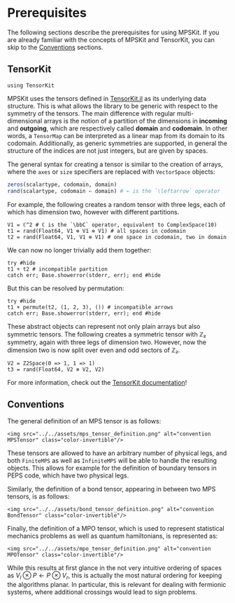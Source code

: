 # Prerequisites

The following sections describe the prerequisites for using MPSKit. If you are already
familiar with the concepts of MPSKit and TensorKit, you can skip to the [Conventions](@ref)
sections.

## TensorKit

```@example tensorkit
using TensorKit
```

MPSKit uses the tensors defined in [TensorKit.jl](https://github.com/Jutho/TensorKit.jl) as
its underlying data structure. This is what allows the library to be generic with respect to
the symmetry of the tensors. The main difference with regular multi-dimensional arrays is
the notion of a partition of the dimensions in **incoming** and **outgoing**, which are
respectively called **domain** and **codomain**. In other words, a `TensorMap` can be
interpreted as a linear map from its domain to its codomain. Additionally, as generic
symmetries are supported, in general the structure of the indices are not just integers, but
are given by spaces.

The general syntax for creating a tensor is similar to the creation of arrays, where the 
`axes` or `size` specifiers are replaced with `VectorSpace` objects:
```julia
zeros(scalartype, codomain, domain)
rand(scalartype, codomain ← domain) # ← is the `\leftarrow` operator
```

For example, the following creates a random tensor with three legs, each of which has
dimension two, however with different partitions.

```@example tensorkit
V1 = ℂ^2 # ℂ is the `\bbC` operator, equivalent to ComplexSpace(10)
t1 = rand(Float64, V1 ⊗ V1 ⊗ V1) # all spaces in codomain
t2 = rand(Float64, V1, V1 ⊗ V1) # one space in codomain, two in domain
```

We can now no longer trivially add them together:

```@example tensorkit
try #hide
t1 + t2 # incompatible partition
catch err; Base.showerror(stderr, err); end #hide
```
But this can be resolved by permutation:

```@example tensorkit
try #hide
t1 + permute(t2, (1, 2, 3), ()) # incompatible arrows
catch err; Base.showerror(stderr, err); end #hide
```

These abstract objects can represent not only plain arrays but also symmetric tensors. The
following creates a symmetric tensor with ℤ₂ symmetry, again with three legs of dimension
two. However, now the dimension two is now split over even and odd sectors of ℤ₂.

```@example tensorkit
V2 = Z2Space(0 => 1, 1 => 1)
t3 = rand(Float64, V2 ⊗ V2, V2)
```

For more information, check out the [TensorKit documentation](https://quantumkithub.github.io/TensorKit.jl/stable/)!

## Conventions

The general definition of an MPS tensor is as follows:

```@raw html
<img src="../../assets/mps_tensor_definition.png" alt="convention MPSTensor" class="color-invertible"/>
```

These tensors are allowed to have an arbitrary number of physical legs, and both `FiniteMPS`
as well as `InfiniteMPS` will be able to handle the resulting objects. This allows for
example for the definition of boundary tensors in PEPS code, which have two physical legs.

Similarly, the definition of a bond tensor, appearing in between two MPS tensors, is as
follows:

```@raw html
<img src="../../assets/bond_tensor_definition.png" alt="convention BondTensor" class="color-invertible"/>
```

Finally, the definition of a MPO tensor, which is used to represent statistical mechanics
problems as well as quantum hamiltonians, is represented as:

```@raw html
<img src="../../assets/mpo_tensor_definition.png" alt="convention MPOTensor" class="color-invertible"/>
```

While this results at first glance in the not very intuitive ordering of spaces as $V_l
\otimes P \leftarrow P \otimes V_r$, this is actually the most natural ordering for keeping
the algorithms planar. In particular, this is relevant for dealing with fermionic systems,
where additional crossings would lead to sign problems.

